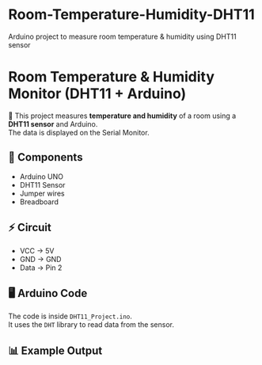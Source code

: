 # Room-Temperature-Humidity-DHT11
Arduino project to measure room temperature &amp; humidity using DHT11 sensor
# Room Temperature & Humidity Monitor (DHT11 + Arduino)

📌 This project measures **temperature and humidity** of a room using a **DHT11 sensor** and Arduino.  
The data is displayed on the Serial Monitor.

## 🔧 Components
- Arduino UNO
- DHT11 Sensor
- Jumper wires
- Breadboard

## ⚡ Circuit
- VCC → 5V
- GND → GND
- Data → Pin 2

## 🖥 Arduino Code
The code is inside `DHT11_Project.ino`.  
It uses the `DHT` library to read data from the sensor.

## 📊 Example Output
